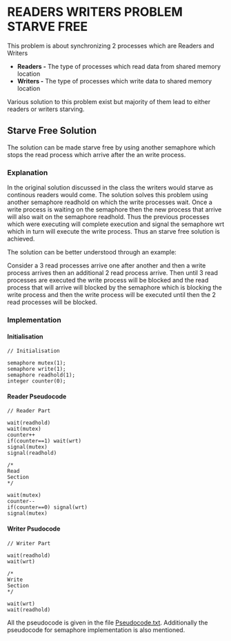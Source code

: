 # READERS WRITERS PROBLEM STARVE FREE

This problem is about synchronizing 2 processes which are Readers and Writers
- **Readers -** The type of processes which read data from shared memory location
- **Writers -** The type of processes which write data to shared memory location 

Various solution to this problem exist but majority of them lead to either readers or writers starving.

## Starve Free Solution

The solution can be made starve free by using another semaphore which stops the read process which arrive after the an write process.

### Explanation

In the original solution discussed in the class the writers would starve as continous readers would come. The solution solves this problem using another semaphore readhold on which the write processes wait. Once a write process is waiting on the semaphore then the new process that arrive will also wait on the semaphore readhold. Thus the previous processes which were executing will complete execution and signal the semaphore wrt which in turn will execute the write process. Thus an starve free solution is achieved.

The solution can be better understood through an example:

Consider a 3 read processes arrive one after another and then a write process arrives then an additional 2 read process arrive. Then until 3 read processes are executed the write process will be blocked and the read process that will arrive will blocked by the semaphore which is blocking the write process and then the write process will be executed until then the 2 read processes will be blocked.

### Implementation


#### Initialisation


``` 
// Initialisation

semaphore mutex(1);
semaphore write(1);
semaphore readhold(1);
integer counter(0); 
```

#### Reader Pseudocode


``` 
// Reader Part

wait(readhold)
wait(mutex)
counter++
if(counter==1) wait(wrt)
signal(mutex)
signal(readhold)

/*
Read
Section
*/

wait(mutex)
counter--
if(counter==0) signal(wrt)
signal(mutex) 
```

#### Writer Psudocode


``` 
// Writer Part

wait(readhold)
wait(wrt)

/*
Write
Section
*/

wait(wrt)
wait(readhold) 
```

All the pseudocode is given in the file [Pseudocode.txt](/Pseudocode.txt). Additionally the pseudocode for semaphore implementation is also mentioned.